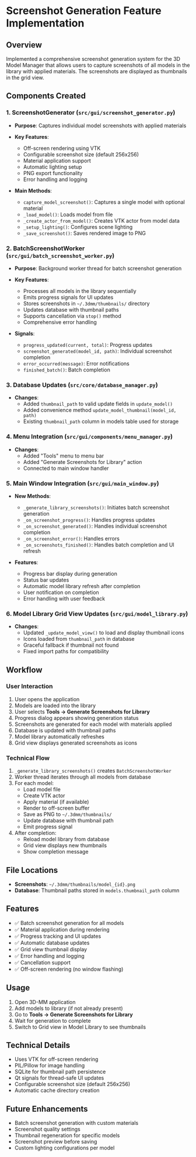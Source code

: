 # Screenshot Generation Feature Implementation

## Overview
Implemented a comprehensive screenshot generation system for the 3D Model Manager that allows users to capture screenshots of all models in the library with applied materials. The screenshots are displayed as thumbnails in the grid view.

## Components Created

### 1. ScreenshotGenerator (`src/gui/screenshot_generator.py`)
- **Purpose**: Captures individual model screenshots with applied materials
- **Key Features**:
  - Off-screen rendering using VTK
  - Configurable screenshot size (default 256x256)
  - Material application support
  - Automatic lighting setup
  - PNG export functionality
  - Error handling and logging

- **Main Methods**:
  - `capture_model_screenshot()`: Captures a single model with optional material
  - `_load_model()`: Loads model from file
  - `_create_actor_from_model()`: Creates VTK actor from model data
  - `_setup_lighting()`: Configures scene lighting
  - `_save_screenshot()`: Saves rendered image to PNG

### 2. BatchScreenshotWorker (`src/gui/batch_screenshot_worker.py`)
- **Purpose**: Background worker thread for batch screenshot generation
- **Key Features**:
  - Processes all models in the library sequentially
  - Emits progress signals for UI updates
  - Stores screenshots in `~/.3dmm/thumbnails/` directory
  - Updates database with thumbnail paths
  - Supports cancellation via `stop()` method
  - Comprehensive error handling

- **Signals**:
  - `progress_updated(current, total)`: Progress updates
  - `screenshot_generated(model_id, path)`: Individual screenshot completion
  - `error_occurred(message)`: Error notifications
  - `finished_batch()`: Batch completion

### 3. Database Updates (`src/core/database_manager.py`)
- **Changes**:
  - Added `thumbnail_path` to valid update fields in `update_model()`
  - Added convenience method `update_model_thumbnail(model_id, path)`
  - Existing `thumbnail_path` column in models table used for storage

### 4. Menu Integration (`src/gui/components/menu_manager.py`)
- **Changes**:
  - Added "Tools" menu to menu bar
  - Added "Generate Screenshots for Library" action
  - Connected to main window handler

### 5. Main Window Integration (`src/gui/main_window.py`)
- **New Methods**:
  - `_generate_library_screenshots()`: Initiates batch screenshot generation
  - `_on_screenshot_progress()`: Handles progress updates
  - `_on_screenshot_generated()`: Handles individual screenshot completion
  - `_on_screenshot_error()`: Handles errors
  - `_on_screenshots_finished()`: Handles batch completion and UI refresh

- **Features**:
  - Progress bar display during generation
  - Status bar updates
  - Automatic model library refresh after completion
  - User notification on completion
  - Error handling with user feedback

### 6. Model Library Grid View Updates (`src/gui/model_library.py`)
- **Changes**:
  - Updated `_update_model_view()` to load and display thumbnail icons
  - Icons loaded from `thumbnail_path` in database
  - Graceful fallback if thumbnail not found
  - Fixed import paths for compatibility

## Workflow

### User Interaction
1. User opens the application
2. Models are loaded into the library
3. User selects **Tools → Generate Screenshots for Library**
4. Progress dialog appears showing generation status
5. Screenshots are generated for each model with materials applied
6. Database is updated with thumbnail paths
7. Model library automatically refreshes
8. Grid view displays generated screenshots as icons

### Technical Flow
1. `_generate_library_screenshots()` creates `BatchScreenshotWorker`
2. Worker thread iterates through all models from database
3. For each model:
   - Load model file
   - Create VTK actor
   - Apply material (if available)
   - Render to off-screen buffer
   - Save as PNG to `~/.3dmm/thumbnails/`
   - Update database with thumbnail path
   - Emit progress signal
4. After completion:
   - Reload model library from database
   - Grid view displays new thumbnails
   - Show completion message

## File Locations
- **Screenshots**: `~/.3dmm/thumbnails/model_{id}.png`
- **Database**: Thumbnail paths stored in `models.thumbnail_path` column

## Features
- ✅ Batch screenshot generation for all models
- ✅ Material application during rendering
- ✅ Progress tracking and UI updates
- ✅ Automatic database updates
- ✅ Grid view thumbnail display
- ✅ Error handling and logging
- ✅ Cancellation support
- ✅ Off-screen rendering (no window flashing)

## Usage
1. Open 3D-MM application
2. Add models to library (if not already present)
3. Go to **Tools → Generate Screenshots for Library**
4. Wait for generation to complete
5. Switch to Grid view in Model Library to see thumbnails

## Technical Details
- Uses VTK for off-screen rendering
- PIL/Pillow for image handling
- SQLite for thumbnail path persistence
- Qt signals for thread-safe UI updates
- Configurable screenshot size (default 256x256)
- Automatic cache directory creation

## Future Enhancements
- Batch screenshot generation with custom materials
- Screenshot quality settings
- Thumbnail regeneration for specific models
- Screenshot preview before saving
- Custom lighting configurations per model

